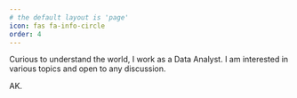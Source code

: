 ```yaml
---
# the default layout is 'page'
icon: fas fa-info-circle
order: 4
---
```


Curious to understand the world, I work as a Data Analyst.
I am interested in various topics and open to any discussion.

AK.